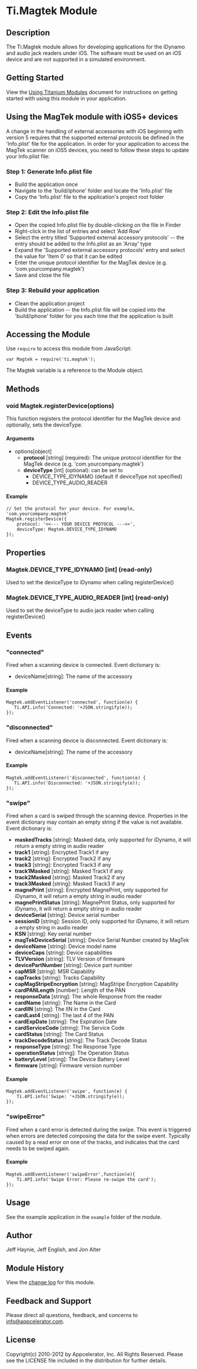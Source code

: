 # Ti.Magtek Module

## Description

The Ti.Magtek module allows for developing applications for the iDynamo and audio jack readers under iOS. The software must be used on an iOS device and are not supported in a simulated environment.

## Getting Started

View the [Using Titanium Modules](http://docs.appcelerator.com/titanium/latest/#!/guide/Using_Titanium_Modules) document for instructions on getting
started with using this module in your application.

## Using the MagTek module with iOS5+ devices

A change in the handling of external accessories with iOS beginning with version 5 requires that the supported external protocols be defined in the 'Info.plist' file for the application. In order for your application to access the MagTek scanner on iOS5 devices, you need to follow these steps to update your Info.plist file:

### Step 1: Generate Info.plist file

* Build the application once
* Navigate to the 'build/iphone' folder and locate the 'Info.plist' file
* Copy the 'Info.plist' file to the application's project root folder

### Step 2: Edit the Info.plist file

* Open the copied Info.plist file by double-clicking on the file in Finder
* Right-click in the list of entries and select 'Add Row'
* Select the entry titled 'Supported external accessory protocols' -- the entry should be added to the Info.plist as an 'Array' type
* Expand the 'Supported external accessory protocols' entry and select the value for 'Item 0' so that it can be edited
* Enter the unique protocol identifier for the MagTek device (e.g. 'com.yourcompany.magtek')
* Save and close the file

### Step 3: Rebuild your application

* Clean the application project
* Build the application -- the Info.plist file will be copied into the 'build/iphone' folder for you each time that the application is built

## Accessing the Module

Use `require` to access this module from JavaScript:

	var Magtek = require('ti.magtek');
	
The Magtek variable is a reference to the Module object.
 
## Methods

### void Magtek.registerDevice(options)

This function registers the protocol identifier for the MagTek device and optionally, sets the deviceType.

#### Arguments

* options[object]	
	* __protocol__ [string] (required): The unique protocol identifier for the MagTek device (e.g. 'com.yourcompany.magtek')
	* __deviceType__ [int] (optional): can be set to
		* DEVICE_TYPE_IDYNAMO (default if deviceType not specified)
		* DEVICE_TYPE_AUDIO_READER
		
	
#### Example
	// Set the protocol for your device. For example, 'com.yourcompany.magtek'
	Magtek.registerDevice({
		protocol: '<<--- YOUR DEVICE PROTOCOL --->>',
		deviceType: Magtek.DEVICE_TYPE_IDYNAMO
	});

## Properties
### Magtek.DEVICE_TYPE_IDYNAMO [int] (read-only)

Used to set the deviceType to iDynamo when calling registerDevice()

### Magtek.DEVICE_TYPE_AUDIO_READER [int] (read-only)
	
Used to set the deviceType to audio jack reader when calling registerDevice()

## Events 

### "connected"

Fired when a scanning device is connected.  Event dictionary is:

* deviceName[string]: The name of the accessory  

#### Example
	Magtek.addEventListener('connected', function(e) {
	   Ti.API.info('Connected: '+JSON.stringify(e));
	});

### "disconnected"

Fired when a scanning device is disconnected.  Event dictionary is:

* deviceName[string]: The name of the accessory  

#### Example
	Magtek.addEventListener('disconnected', function(e) {
	   Ti.API.info('Disconnected: '+JSON.stringify(e));
	});

### "swipe"

Fired when a card is swiped through the scanning device. Properties in the event dictionary may contain an empty string if the value is not available. Event dictionary is:

* __maskedTracks__ [string]: Masked data, only supported for iDynamo, it will return a empty string in audio reader
* __track1__ [string]: Encrypted Track1 if any
* __track2__ [string]: Encrypted Track2 if any
* __track3__ [string]: Encrypted Track3 if any
* __track1Masked__ [string]: Masked Track1 if any
* __track2Masked__ [string]: Masked Track2 if any
* __track3Masked__ [string]: Masked Track3 if any
* __magnePrint__ [string]: Encrypted MagnePrint, only supported for iDynamo, it will return a empty string in audio reader
* __magnePrintStatus__ [string]: MagnePrint Status, only supported for iDynamo, it will return a empty string in audio reader
* __deviceSerial__ [string]: Device serial number
* __sessionID__ [string]: Session ID, only supported for iDynamo, it will return a empty string in audio reader
* __KSN__ [string]: Key serial number
* __magTekDeviceSerial__ [string]: Device Serial Number created by MagTek
* __deviceName__ [string]: Device model name
* __deviceCaps__ [string]: Device capabilities
* __TLVVersion__ [string]: TLV Version of firmware
* __devicePartNumber__ [string]: Device part number
* __capMSR__ [string]: MSR Capability
* __capTracks__ [string]: Tracks Capability
* __capMagStripeEncryption__ [string]: MagStripe Encryption Capability
* __cardPANLength__ [number]: Length of the PAN
* __responseData__ [string]: The whole Response from the reader
* __cardName__ [string]: The Name in the Card
* __cardIIN__ [string]: The IIN in the Card
* __cardLast4__ [string]: The last 4 of the PAN
* __cardExpDate__ [string]: The Expiration Date
* __cardServiceCode__ [string]: The Service Code
* __cardStatus__ [string]: The Card Status
* __trackDecodeStatus__ [string]: The Track Decode Status
* __responseType__ [string]: The Response Type
* __operationStatus__ [string]: The Operation Status
* __batteryLevel__ [string]: The Device Battery Level
* __firmware__ [string]: Firmware version number

#### Example
	Magtek.addEventListener('swipe', function(e) {
		Ti.API.info('Swipe: '+JSON.stringify(e));
	});

### "swipeError"

Fired when a card error is detected during the swipe. This event is triggered when errors are detected composing the data for the swipe event. Typically caused by a read error on one of the tracks, and indicates that the card needs to be swiped again.

#### Example
	Magtek.addEventListener('swipeError',function(e){
		Ti.API.info('Swipe Error: Please re-swipe the card');
	});

## Usage

See the example application in the `example` folder of the module.

## Author

Jeff Haynie, Jeff English, and Jon Alter

## Module History

View the [change log](changelog.html) for this module.

## Feedback and Support

Please direct all questions, feedback, and concerns to [info@appcelerator.com](mailto:info@appcelerator.com?subject=iOS%20Magtek%20Module).

## License

Copyright(c) 2010-2012 by Appcelerator, Inc. All Rights Reserved. Please see the LICENSE file included in the distribution for further details.
